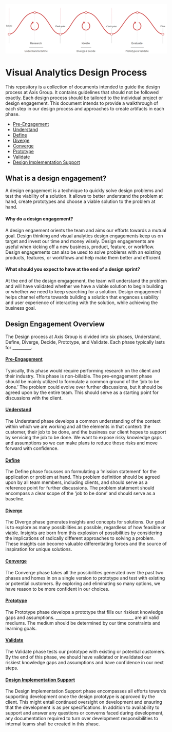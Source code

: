 ![Design Engagement Phases](/images/phases.png?raw=true "Design Engagement Phases")

# Visual Analytics Design Process
This repository is a collection of documents intended to guide the design process at Axis Group. 
It contains guidelines that should not be followed exactly. 
Each design process should be tailored to the individual project or design engagement. 
This document intends to provide a walkthrough of each step in our design process and approaches to create artifacts in each phase.

* [Pre-Engagement](0-Pre-Engagement)
* [Understand](1-Understand)
* [Define](2-Define)
* [Diverge](3-Diverge)
* [Converge](4-Converge)
* [Prototype](5-Prototype)
* [Validate](6-Validate)
* [Design Implementation Support](7-Design-Implementation-Support)

## What is a design engagement?
A design engagement is a technique to quickly solve design problems and test the viability of a solution.
It allows to better understand the problem at hand, create prototypes and choose a viable solution to the problem at hand.

#### Why do a design engagement?
A design engaement orients the team and aims our efforts towards a mutual goal.
Design thinking and visual analytics design engagements keep us on target and invest our time and money wisely.
Design engagements are useful when kicking off a new business, product, feature, or workflow. 
Design engagements can also be used to solve problems with an existing products, features, or workflows 
and help make them better and efficient.

#### What should you expect to have at the end of a design sprint?
At the end of the design emgagement, the team will understand the problem and will have validated whether 
we have a viable solution to begin building or whether we need to keep searching for a solution. 
Design engagement helps channel efforts towards building a solution that engances usability and 
user experience of interacting with the solution, while achieving the business goal. 

## Design Engagement Overview
The Design process at Axis Group is divided into six phases, 
Understand, Define, Diverge, Decide, Prototype, and Validate. Each phase typically lasts for _________.

#### [Pre-Engagement](0-Pre-Engagement)
Typically, this phase would require performing research on the client and their industry. This phase is non-billable.
The pre-engagement phase should be mainly utilized to formulate a common ground of the ‘job to be done.’ 
The problem could evolve over further discussions, but it should be agreed upon by the entire team. 
This should serve as a starting point for discussions with the client. 

#### [Understand](1-Understand)
The Understand phase develops a common understanding of the context within which we are working and all the elements in that context: 
the customer, their job to be done, and the business our client hopes to support by servicing the job to be done. 
We want to expose risky knowledge gaps and assumptions so we can make plans to reduce those risks and move forward with confidence.

#### [Define](2-Define)
The Define phase focusses on formulating a ‘mission statement’ for the application or problem at hand. 
This problem definition should be agreed upon by all team members, including clients, 
and should serve as a reference point for further discussions. 
The problem statement should encompass a clear scope of the ‘job to be done’ and should serve as a baseline.

#### [Diverge](3-Diverge)
The Diverge phase generates insights and concepts for solutions. 
Our goal is to explore as many possibilities as possible, regardless of how feasible or viable. 
Insights are born from this explosion of possibilities by considering the implications 
of radically different approaches to solving a problem. 
These insights can become valuable differentiating forces and the source of inspiration for unique solutions.

#### [Converge](4-Converge)
The Converge phase takes all the possibilities generated over the past two phases 
and homes in on a single version to prototype and test with existing or potential customers. 
By exploring and eliminating so many options, we have reason to be more confident in our choices.

#### [Prototype](5-Prototype)
The Prototype phase develops a prototype that fills our riskiest knowledge gaps and assumptions. 
______________________________________ are all valid mediums. 
The medium should be determined by our time constraints and learning goals.

#### [Validate](6-Validate)
The Validate phase tests our prototype with existing or potential customers. 
By the end of this phase, we should have validated or invalidated our riskiest knowledge gaps and 
assumptions and have confidence in our next steps.

#### [Design Implementation Support](7-Design-Implementation-Support)
The Design Implementation Support phase encompasses all efforts towards supporting development 
once the design prototype is approved by the client.
This might entail continued oversight on development and ensuring that the development is as per specifications.
In addition to availability to support and answer any questions or converns faced during development, 
any documentation required to turn over development responsibilities to internal teams shall be created in this phase.
